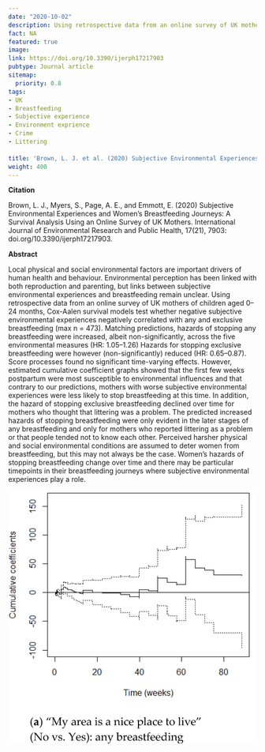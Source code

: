 ```yaml
---
date: "2020-10-02"
description: Using retrospective data from an online survey of UK mothers of children aged 0–24 months, Cox-Aalen survival models test whether negative subjective environmental experiences negatively correlated with any and exclusive breastfeeding.
fact: NA
featured: true
image:
link: https://doi.org/10.3390/ijerph17217903
pubtype: Journal article
sitemap:
  priority: 0.8
tags:
- UK
- Breastfeeding
- Subjective experience
- Environment exprience 
- Crime
- Littering

title: 'Brown, L. J. et al. (2020) Subjective Environmental Experiences and Women’s Breastfeeding Journeys. IERPH'
weight: 400
---
```

**Citation**

Brown, L. J., Myers, S., Page, A. E., and Emmott, E. (2020) Subjective Environmental Experiences and Women’s Breastfeeding Journeys: A Survival Analysis Using an Online Survey of UK Mothers. International Journal of Environmental Research and Public Health, 17(21), 7903: doi.org/10.3390/ijerph17217903. 
 

**Abstract** 

Local physical and social environmental factors are important drivers of human health and behaviour. Environmental perception has been linked with both reproduction and parenting, but links between subjective environmental experiences and breastfeeding remain unclear. Using retrospective data from an online survey of UK mothers of children aged 0–24 months, Cox-Aalen survival models test whether negative subjective environmental experiences negatively correlated with any and exclusive breastfeeding (max n = 473). Matching predictions, hazards of stopping any breastfeeding were increased, albeit non-significantly, across the five environmental measures (HR: 1.05–1.26) Hazards for stopping exclusive breastfeeding were however (non-significantly) reduced (HR: 0.65–0.87). Score processes found no significant time-varying effects. However, estimated cumulative coefficient graphs showed that the first few weeks postpartum were most susceptible to environmental influences and that contrary to our predictions, mothers with worse subjective environmental experiences were less likely to stop breastfeeding at this time. In addition, the hazard of stopping exclusive breastfeeding declined over time for mothers who thought that littering was a problem. The predicted increased hazards of stopping breastfeeding were only evident in the later stages of any breastfeeding and only for mothers who reported littering as a problem or that people tended not to know each other. Perceived harsher physical and social environmental conditions are assumed to deter women from breastfeeding, but this may not always be the case. Women’s hazards of stopping breastfeeding change over time and there may be particular timepoints in their breastfeeding journeys where subjective environmental experiences play a role. 

![alt text](/img/LBpaper.png)